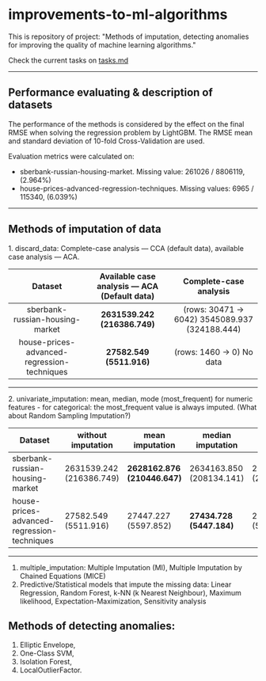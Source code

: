 # improvements-to-ml-algorithms

This is repository of project: "Methods of imputation, detecting anomalies for improving the quality of machine learning algorithms."

Check the current tasks on [tasks.md](https://github.com/georgii-nigm/Improvements-to-ML-algorithms/blob/master/tasks.md)

* * *

## Performance evaluating & description of datasets

The performance of the methods is considered by the effect on the final RMSE when solving the regression problem by LightGBM. The RMSE mean and standard deviation of 10-fold Cross-Validation are used.

Evaluation metrics were calculated on:

- sberbank-russian-housing-market. Missing value: 261026 / 8806119, (2.964%)
- house-prices-advanced-regression-techniques. Missing values: 6965 / 115340, (6.039%)

* * *

## Methods of imputation of data

1\. discard_data: Complete-case analysis — CCA (default data), available case analysis — ACA.

|                   **Dataset**                   | **Available case analysis — ACA (Default data)** |             **Complete-case analysis**             |
|:-------------------------------------------:|:--------------------------------------------:|:----------------------------------------------:|
|       sberbank-russian-housing-market       |           **2631539.242 (216386.749)**           | (rows: 30471 -> 6042) 3545089.937 (324188.444) |
| house-prices-advanced-regression-techniques |             **27582.549 (5511.916)**             |     (rows: 1460 -> 0) No data     |

* * *

2\. univariate_imputation: mean, median, mode (most\_frequent) for numeric features - for categorical: the most\_frequent value is always imputed. (What about Random Sampling Imputation?)

| **Dataset**                                     | **without imputation**       | **mean imputation**          | **median imputation**        | **mode   imputation**        |
|---------------------------------------------|--------------------------|--------------------------|--------------------------|--------------------------|
| sberbank-russian-housing-market             | 2631539.242 (216386.749) | **2628162.876 (210446.647)** | 2634163.850 (208134.141) | 2631626.241 (210974.957) |
| house-prices-advanced-regression-techniques | 27582.549 (5511.916)     | 27447.227 (5597.852)     | **27434.728 (5447.184)**     | 27594.386 (5419.882)     |

* * *

1.  multiple_imputation: Multiple Imputation (MI), Multiple Imputation by Chained Equations (MICE)
2.  Predictive/Statistical models that impute the missing data: Linear Regression, Random Forest, k-NN (k Nearest Neighbour), Maximum likelihood, Expectation-Maximization, Sensitivity analysis

## Methods of detecting anomalies:

1.  Elliptic Envelope,
2.  One-Class SVM,
3.  Isolation Forest,
4.  LocalOutlierFactor.
